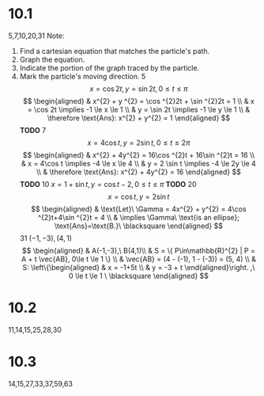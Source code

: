 # 10.1
5,7,10,20,31
Note:
1. Find a cartesian equation that matches the particle's path.
2. Graph the equation.
3. Indicate the portion of the graph traced by the particle.
4. Mark the particle's moving direction.
5 
$${x = \cos 2t, y = \sin 2t, 0 \le t \le \pi}$$
$$
\begin{aligned}
 & x^{2} + y ^{2} = \cos ^{2}2t + \sin ^{2}2t = 1 \\
 & x = \cos 2t \implies -1 \le x \le 1 \\
 & y = \sin 2t \implies -1 \le y \le 1 \\
 & \therefore \text{Ans}: x^{2} + y^{2} = 1
\end{aligned}
$$
**TODO**
7
$$
x = 4 \cos t, y = 2\sin t, 0 \le t \le 2\pi
$$
$$
\begin{aligned}
 & x^{2} + 4y^{2} = 16\cos ^{2}t + 16\sin ^{2}t = 16 \\
 & x = 4\cos t \implies -4 \le x \le 4 \\
 & y = 2 \sin t \implies -4 \le 2y \le 4 \\
 & \therefore \text{Ans}: x^{2} + 4y^{2} = 16
\end{aligned}
$$
**TODO**
10 ${x = 1 + \sin t, y = \cos t - 2, 0\le t \le \pi}$
**TODO**
20
$$
x = \cos t, y = 2\sin t
$$
$$
\begin{aligned}
 & \text{Let}\ \Gamma = 4x^{2} + y^{2} = 4\cos ^{2}t+4\sin ^{2}t = 4 \\
 & \implies \Gamma\ \text{is an ellipse}; \text{Ans}=\text{B.}\ \blacksquare
\end{aligned}
$$
31 ${(-1,-3), (4,1)}$
$$
\begin{aligned} & A(-1,-3),\ B(4,1)\\
 & S = \{ P\in\mathbb{R}^{2} | P = A + t \vec{AB}, 0\le t \le 1 \} \\
 & \vec{AB} = (4 - (-1), 1 - (-3)) = (5, 4) \\
 & S: \left\{\begin{aligned}
 & x = -1+5t \\
 & y = -3 + t
\end{aligned}\right. ,\ 0 \le t \le 1 \ \blacksquare
\end{aligned}
$$
# 10.2
11,14,15,25,28,30

# 10.3
14,15,27,33,37,59,63